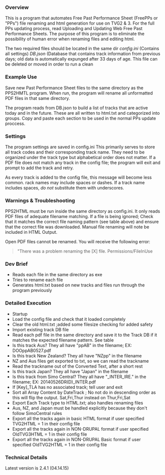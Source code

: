 ### Overview
This is a program that automates Free Past Performance Sheet (FreePPs or "PPs") file renaming and html generation for use on TVG2 & 3. For the full PPs updating process, read Uploading and Updating Web Free Past Performance Sheets. The purpose of this program is to eliminate the possibility of human error when renaming files and editing html.

The two required files should be located in the same dir
*config.ini* (Contains all settings)
*DB.json* (Database that contains track information from previous days; old data is automatically expunged after 33 days of age. This file can be deleted or moved in order to run a clean


### Example Use
Save new Past Performance Sheet files to the same directory as the PPS2HMTL program.
When run, the program will rename all unformatted PDF files in that same directory.

 
The program reads from DB.json to build a list of tracks that are active today and in the future. These are all written to html.txt and categorized into groups. Copy and paste each section to be used in the normal PPs update proccess.


### Settings
The program settings are saved in config.ini   This primarily serves to store all track codes and their corresponding track name. They need to be organized under the track type but alphabetical order does not matter. If a PDF file does not match any track in the config file; the program will exit and prompt to add the track and retry. 

As every track is added to the config file, this message will become less common.
rack names may include spaces or dashes. If a track name includes spaces, *do not* substitute them with underscores.


### Warnings & Troubleshooting
PPS2HTML must be run inside the same directory as config.ini. It only reads PDF files of adequate filename matching. If a file is being ignored; Check that it matches the correct file naming pattern (see table above) and ensure that the correct file was downloaded. Manual file renaming will note be included in HTML Output.
 
Open PDF files cannot be renamed. You will receive the following error:
> "There was a problem renaming the [X] file. Permissions/FileInUse


### Dev Brief
- Reads each file in the same directory as exe
- Tries to rename each file
- Generates html.txt based on new tracks and files run through the program previously


### Detailed Execution
- Startup
- Load the config file and check that it loaded completely
- Clear the old html.txt ;added some filesize checking for added safety
- Import existing track DB file
- Read each pdf file in the same directory and save it to the Track DB if it matches the expected filename pattern. See table
- Is this track Aus? They all have "ppAB" in the filename; EX: DOOppAB0527.pdf
- Is this track New Zealand? They all have "NZpp" in the filename
- NZ and Aus files get exported to txt, so we can read the trackname
- Read the trackname out of the Converted Text, after a short rest
- Is this track Japan? They all have "Japan" in the filename
- Is this track from Simo Central? They all have "_INTER_IRE." in the filename; EX: 20140526DR(D)_INTER.pdf
- If [Key]_TLA has no associated track; tell user and exit
- Sort all Array Content by DateTrack ; No not do in descending order as this will flip the output. Sat,Fri,Thur instead on Thur,Fri,Sat
- Export Each Track type to HTML.txt; also handles renaming files
- Aus, NZ, and Japan must be handled explicitly because they don't follow SimoCentral rules
- Export all the tracks again in basic HTML format if user specified TVG2HTML = 1 in their config file
- Export all the tracks again in NON-DRUPAL format if user specified OldTVG3HTML = 1 in their config file
- Export all the tracks again in NON-DRUPAL Basic format if user specified OldTVG2HTML = 1 in their config file


### Technical Details
Latest version is 2.4.1 (04.14.15)
